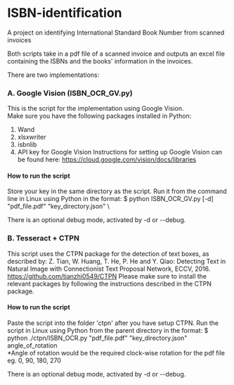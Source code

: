 # ISBN-identification
A project on identifying International Standard Book Number from scanned invoices

Both scripts take in a pdf file of a scanned invoice and outputs an excel file containing the ISBNs and the books' information in the invoices.

There are two implementations:
### A. Google Vision (ISBN_OCR_GV.py) 
This is the script for the implementation using Google Vision. \
Make sure you have the following packages installed in Python:
1. Wand 
2. xlsxwriter 
3. isbnlib 
4. API key for Google Vision
Instructions for setting up Google Vision can be found here: 
https://cloud.google.com/vision/docs/libraries
#### How to run the script
Store your key in the same directory as the script.
Run it from the command line in Linux using Python in the format: 
$ python ISBN_OCR_GV.py [-d] "pdf_file.pdf" "key_directory.json" \

There is an optional debug mode, activated by -d or --debug.

### B. Tesseract + CTPN 
This script uses the CTPN package for the detection of text boxes, as described by: 
Z. Tian, W. Huang, T. He, P. He and Y. Qiao: Detecting Text in Natural Image with
Connectionist Text Proposal Network, ECCV, 2016. 
https://github.com/tianzhi0549/CTPN
Please make sure to install the relevant packages by following the instructions described in the CTPN package.

#### How to run the script
Paste the script into the folder 'ctpn' after you have setup CTPN.
Run the script in Linux using Python from the parent directory in the format:
$ python ./ctpn/ISBN_OCR.py "pdf_file.pdf" "key_directory.json" angle_of_rotation \
*Angle of rotation would be the required clock-wise rotation for the pdf file eg. 0, 90, 180, 270

There is an optional debug mode, activated by -d or --debug.



